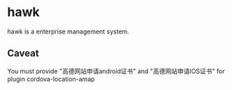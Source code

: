 # hawk
hawk is a enterprise management system.

## Caveat
You must provide "高德网站申请android证书" and "高德网站申请IOS证书" for plugin cordova-location-amap